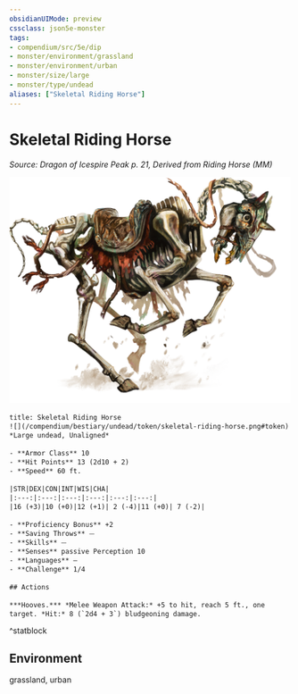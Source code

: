 ```yaml
---
obsidianUIMode: preview
cssclass: json5e-monster
tags:
- compendium/src/5e/dip
- monster/environment/grassland
- monster/environment/urban
- monster/size/large
- monster/type/undead
aliases: ["Skeletal Riding Horse"]
---
```

# Skeletal Riding Horse
*Source: Dragon of Icespire Peak p. 21, Derived from Riding Horse (MM)*  

![](/compendium/bestiary/undead/img/skeletal-riding-horse.png#center) 

```ad-statblock
title: Skeletal Riding Horse
![](/compendium/bestiary/undead/token/skeletal-riding-horse.png#token)
*Large undead, Unaligned*

- **Armor Class** 10 
- **Hit Points** 13 (2d10 + 2) 
- **Speed** 60 ft.

|STR|DEX|CON|INT|WIS|CHA|
|:---:|:---:|:---:|:---:|:---:|:---:|
|16 (+3)|10 (+0)|12 (+1)| 2 (-4)|11 (+0)| 7 (-2)|

- **Proficiency Bonus** +2
- **Saving Throws** ⏤
- **Skills** ⏤
- **Senses** passive Perception 10
- **Languages** —
- **Challenge** 1/4

## Actions

***Hooves.*** *Melee Weapon Attack:* +5 to hit, reach 5 ft., one target. *Hit:* 8 (`2d4 + 3`) bludgeoning damage.
```
^statblock

## Environment

grassland, urban
